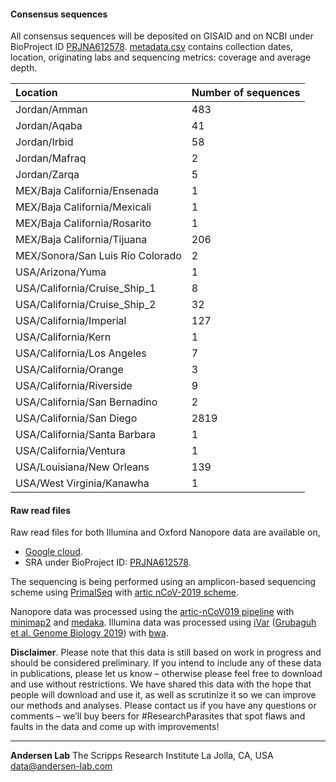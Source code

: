 #### Consensus sequences

All consensus sequences will be deposited on GISAID and on NCBI under BioProject ID [PRJNA612578](https://www.ncbi.nlm.nih.gov/bioproject/612578).
[metadata.csv](https://raw.githubusercontent.com/andersen-lab/HCoV-19-Genomics/master/metadata.csv) contains collection dates, location, originating labs and sequencing metrics: coverage and average depth.

| Location                         | Number of sequences |
|:---------------------------------|:--------------------|
| Jordan/Amman                     | 483                 |
| Jordan/Aqaba                     | 41                  |
| Jordan/Irbid                     | 58                  |
| Jordan/Mafraq                    | 2                   |
| Jordan/Zarqa                     | 5                   |
| MEX/Baja California/Ensenada     | 1                   |
| MEX/Baja California/Mexicali     | 1                   |
| MEX/Baja California/Rosarito     | 1                   |
| MEX/Baja California/Tijuana      | 206                 |
| MEX/Sonora/San Luis Río Colorado | 2                   |
| USA/Arizona/Yuma                 | 1                   |
| USA/California/Cruise_Ship_1     | 8                   |
| USA/California/Cruise_Ship_2     | 32                  |
| USA/California/Imperial          | 127                 |
| USA/California/Kern              | 1                   |
| USA/California/Los Angeles       | 7                   |
| USA/California/Orange            | 3                   |
| USA/California/Riverside         | 9                   |
| USA/California/San Bernadino     | 2                   |
| USA/California/San Diego         | 2819                |
| USA/California/Santa Barbara     | 1                   |
| USA/California/Ventura           | 1                   |
| USA/Louisiana/New Orleans        | 139                 |
| USA/West Virginia/Kanawha        | 1                   |

#### Raw read files

Raw read files for both Illumina and Oxford Nanopore data are available on,

* [Google cloud](https://console.cloud.google.com/storage/browser/andersen-lab_hcov-19-genomics).
* SRA under BioProject ID: [PRJNA612578](https://www.ncbi.nlm.nih.gov/bioproject/612578).

The sequencing is being performed using an amplicon-based sequencing scheme using [PrimalSeq](https://www.nature.com/articles/nprot.2017.066) with [artic nCoV-2019 scheme](https://github.com/artic-network/artic-ncov2019/tree/master/primer_schemes/nCoV-2019).

Nanopore data was processed using the [artic-nCoV019 pipeline](https://github.com/artic-network/artic-ncov2019) with [minimap2](https://github.com/lh3/minimap2) and [medaka](https://github.com/nanoporetech/medaka).
Illumina data was processed using [iVar](https://github.com/andersen-lab/ivar) ([Grubaguh et al. Genome Biology 2019](https://genomebiology.biomedcentral.com/articles/10.1186/s13059-018-1618-7)) with [bwa](https://github.com/lh3/bwa).

**Disclaimer**. Please note that this data is still based on work in progress and should be considered preliminary. If you intend to include any of these data in publications, please let us know – otherwise please feel free to download and use without restrictions. We have shared this data with the hope that people will download and use it, as well as scrutinize it so we can improve our methods and analyses. Please contact us if you have any questions or comments – we’ll buy beers for #ResearchParasites that spot flaws and faults in the data and come up with improvements!

---
**Andersen Lab**
The Scripps Research Institute
La Jolla, CA, USA
[data@andersen-lab.com](mailto:data@andersen-lab.com)
